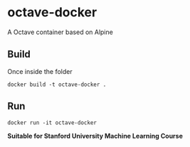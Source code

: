 # octave-docker
A Octave container based on Alpine



## Build
Once inside the folder
```
docker build -t octave-docker .
```

## Run
```
docker run -it octave-docker
```

**Suitable for Stanford University Machine Learning Course**
